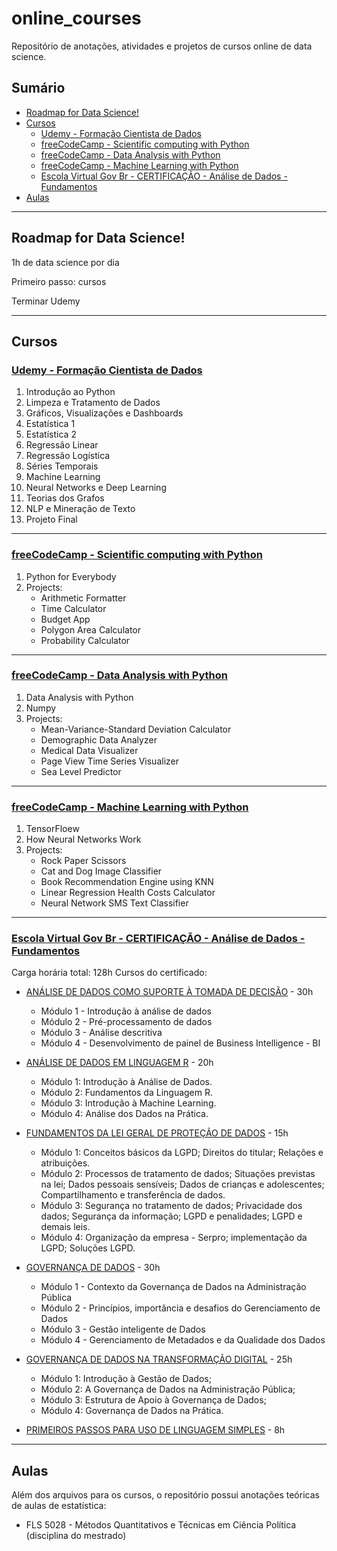 # online_courses

Repositório de anotações, atividades e projetos de cursos online de data science.

## Sumário

- [Roadmap for Data Science!](#roadmap-for-data-science)
- [Cursos](#cursos)
  - [Udemy - Formação Cientista de Dados](#udemy---formação-cientista-de-dados)
  - [freeCodeCamp - Scientific computing with Python](#freecodecamp---scientific-computing-with-python)
  - [freeCodeCamp - Data Analysis with Python](#freecodecamp---data-analysis-with-python)
  - [freeCodeCamp - Machine Learning with Python](#freecodecamp---machine-learning-with-python)
  - [Escola Virtual Gov Br - CERTIFICAÇÃO - Análise de Dados - Fundamentos](#escola-virtual-gov-br---certificação---análise-de-dados---fundamentos)
- [Aulas](#aulas)

---

## Roadmap for Data Science!
1h de data science por dia


Primeiro passo: cursos

Terminar Udemy


---

## Cursos

### [Udemy - Formação Cientista de Dados](https://www.udemy.com/course/cientista-de-dados/)

1. Introdução ao Python
2. Limpeza e Tratamento de Dados
3. Gráficos, Visualizações e Dashboards
4. Estatística 1
5. Estatística 2
6. Regressão Linear
7. Regressão Logística
8. Séries Temporais
9. Machine Learning
10. Neural Networks e Deep Learning
11. Teorias dos Grafos
12. NLP e Mineração de Texto
13. Projeto Final

---

### [freeCodeCamp - Scientific computing with Python](https://www.freecodecamp.org/learn/scientific-computing-with-python/)

1. Python for Everybody
2. Projects:
    - Arithmetic Formatter
    - Time Calculator
    - Budget App
    - Polygon Area Calculator
    - Probability Calculator

---

### [freeCodeCamp - Data Analysis with Python](https://www.freecodecamp.org/learn/data-analysis-with-python/)

1. Data Analysis with Python
2. Numpy
3. Projects:
    - Mean-Variance-Standard Deviation Calculator
    - Demographic Data Analyzer
    - Medical Data Visualizer
    - Page View Time Series Visualizer
    - Sea Level Predictor

---

### [freeCodeCamp - Machine Learning with Python](https://www.freecodecamp.org/learn/machine-learning-with-python/)

1. TensorFloew
2. How Neural Networks Work
3. Projects:
    - Rock Paper Scissors
    - Cat and Dog Image Classifier
    - Book Recommendation Engine using KNN
    - Linear Regression Health Costs Calculator
    - Neural Network SMS Text Classifier

---

### [Escola Virtual Gov Br - CERTIFICAÇÃO - Análise de Dados - Fundamentos](https://www.escolavirtual.gov.br/certificacao/84)

Carga horária total: 128h
Cursos do certificado:

- [ANÁLISE DE DADOS COMO SUPORTE À TOMADA DE DECISÃO](https://www.escolavirtual.gov.br/curso/406) - 30h
  - Módulo 1 - Introdução à análise de dados
  - Módulo 2 - Pré-processamento de dados
  - Módulo 3 - Análise descritiva
  - Módulo 4 - Desenvolvimento de painel de Business Intelligence - BI

- [ANÁLISE DE DADOS EM LINGUAGEM R](https://www.escolavirtual.gov.br/curso/325) - 20h
  - Módulo 1: Introdução à Análise de Dados.
  - Módulo 2: Fundamentos da Linguagem R.
  - Módulo 3: Introdução à Machine Learning.
  - Módulo 4: Análise dos Dados na Prática.

- [FUNDAMENTOS DA LEI GERAL DE PROTEÇÃO DE DADOS](https://www.escolavirtual.gov.br/curso/603) - 15h
  - Módulo 1: Conceitos básicos da LGPD; Direitos do titular; Relações e atribuições.
  - Módulo 2: Processos de tratamento de dados; Situações previstas na lei; Dados pessoais sensíveis; Dados de crianças e adolescentes; Compartilhamento e transferência de dados.
  - Módulo 3: Segurança no tratamento de dados; Privacidade dos dados; Segurança da informação; LGPD e penalidades; LGPD e demais leis.
  - Módulo 4: Organização da empresa - Serpro; implementação da LGPD; Soluções LGPD.

- [GOVERNANÇA DE DADOS](https://www.escolavirtual.gov.br/curso/270) - 30h
  - Módulo 1 - Contexto da Governança de Dados na Administração Pública
  - Módulo 2 - Princípios, importância e desafios do Gerenciamento de Dados
  - Módulo 3 - Gestão inteligente de Dados
  - Módulo 4 - Gerenciamento de Metadados e da Qualidade dos Dados

- [GOVERNANÇA DE DADOS NA TRANSFORMAÇÃO DIGITAL](https://www.escolavirtual.gov.br/curso/536) - 25h
  - Módulo 1: Introdução à Gestão de Dados;
  - Módulo 2: A Governança de Dados na Administração Pública;
  - Módulo 3: Estrutura de Apoio à Governança de Dados;
  - Módulo 4: Governança de Dados na Prática.

- [PRIMEIROS PASSOS PARA USO DE LINGUAGEM SIMPLES](https://www.escolavirtual.gov.br/curso/315) - 8h

---

## Aulas

Além dos arquivos para os cursos, o repositório possui anotações teóricas de aulas de estatística:

- FLS 5028 - Métodos Quantitativos e Técnicas em Ciência Política (disciplina do mestrado)

